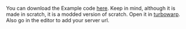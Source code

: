 You can download the Example code [here](Example.sb3).
Keep in mind, although it is made in scratch, it is a modded version of scratch. Open it in [turbowarp](https://turbowarp.org/). Also go in the editor to add your server url.

